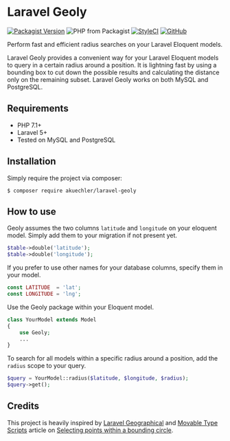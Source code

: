 # Laravel Geoly

[![Packagist Version](https://img.shields.io/packagist/v/akuechler/laravel-geoly)](https://packagist.org/packages/akuechler/laravel-geoly)
![PHP from Packagist](https://img.shields.io/packagist/php-v/akuechler/laravel-geoly)
[![StyleCI](https://github.styleci.io/repos/226726169/shield?branch=master)](https://github.styleci.io/repos/226726169)
[![GitHub](https://img.shields.io/github/license/akuechler/laravel-geoly)](https://github.com/akuechler/laravel-geoly/blob/master/LICENSE)

Perform fast and efficient radius searches on your Laravel Eloquent models.

Laravel Geoly provides a convenient way for your Laravel Eloquent models to query in a certain radius around a position. It is lightning fast by using a bounding box to cut down the possible results and calculating the distance only on the remaining subset. Laravel Geoly works on both MySQL and PostgreSQL.

## Requirements

* PHP 7.1+
* Laravel 5+
* Tested on MySQL and PostgreSQL

## Installation

Simply require the project via composer:

`$ composer require akuechler/laravel-geoly`

## How to use

Geoly assumes the two columns `latitude` and `longitude` on your eloquent model. Simply add them to your migration if not present yet.

```php
$table->double('latitude');
$table->double('longitude');
``` 

If you prefer to use other names for your database columns, specify them in your model.

```php
const LATITUDE  = 'lat';
const LONGITUDE = 'lng';
```

Use the Geoly package within your Eloquent model.

```php
class YourModel extends Model
{
    use Geoly;
    ...
}
```

To search for all models within a specific radius around a position, add the `radius` scope to your query.

```php
$query = YourModel::radius($latitude, $longitude, $radius);
$query->get();
```

## Credits

This project is heavily inspired by [Laravel Geographical](https://github.com/malhal/Laravel-Geographical) and [Movable Type Scripts](https://www.movable-type.co.uk/) article on [Selecting points within a bounding circle](https://www.movable-type.co.uk/scripts/latlong-db.html).